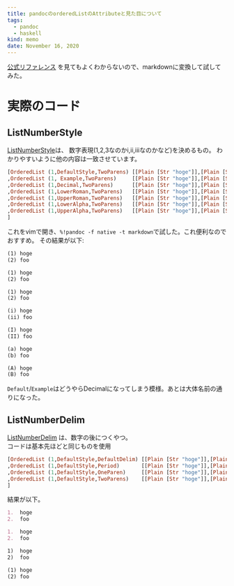 ```yaml
---
title: pandocのorderedListのAttributeと見た目について
tags:
  - pandoc
  - haskell
kind: memo
date: November 16, 2020
---
```


[公式リファレンス](https://hackage.haskell.org/package/pandoc-types-1.22/docs/Text-Pandoc-Definition.html#t:Block)
を見てもよくわからないので、markdownに変換して試してみた。

# 実際のコード

## ListNumberStyle

[ListNumberStyle](https://hackage.haskell.org/package/pandoc-types-1.22/docs/Text-Pandoc-Definition.html#t:ListNumberStyle)は、
数字表現(1,2,3なのかi,ii,iiiなのかなど)を決めるもの。
わかりやすいように他の内容は一致させています。

``` haskell
[OrderedList (1,DefaultStyle,TwoParens) [[Plain [Str "hoge"]],[Plain [Str "foo"]]]
,OrderedList (1, Example,TwoParens)     [[Plain [Str "hoge"]],[Plain [Str "foo"]]]
,OrderedList (1,Decimal,TwoParens)      [[Plain [Str "hoge"]],[Plain [Str "foo"]]]
,OrderedList (1,LowerRoman,TwoParens)   [[Plain [Str "hoge"]],[Plain [Str "foo"]]]
,OrderedList (1,UpperRoman,TwoParens)   [[Plain [Str "hoge"]],[Plain [Str "foo"]]]
,OrderedList (1,LowerAlpha,TwoParens)   [[Plain [Str "hoge"]],[Plain [Str "foo"]]]
,OrderedList (1,UpperAlpha,TwoParens)   [[Plain [Str "hoge"]],[Plain [Str "foo"]]]
]
```

これをvimで開き、`%!pandoc -f native -t markdown`で試した。これ便利なのでおすすめ。
その結果が以下:

``` {.markdown .result}
(1) hoge
(2) foo

(1) hoge
(2) foo

(1) hoge
(2) foo

(i) hoge
(ii) foo

(I) hoge
(II) foo

(a) hoge
(b) foo

(A) hoge
(B) foo
```

`Default`/`Example`はどうやらDecimalになってしまう模様。あとは大体名前の通りになった。

## ListNumberDelim

[ListNumberDelim](https://hackage.haskell.org/package/pandoc-types-1.22/docs/Text-Pandoc-Definition.html#t:ListNumberDelim)
は、数字の後につくやつ。  
コードは基本先ほどと同じものを使用




``` haskell
[OrderedList (1,DefaultStyle,DefaultDelim) [[Plain [Str "hoge"]],[Plain [Str "foo"]]]
,OrderedList (1,DefaultStyle,Period)       [[Plain [Str "hoge"]],[Plain [Str "foo"]]]
,OrderedList (1,DefaultStyle,OneParen)     [[Plain [Str "hoge"]],[Plain [Str "foo"]]]
,OrderedList (1,DefaultStyle,TwoParens)    [[Plain [Str "hoge"]],[Plain [Str "foo"]]]
]
```

結果が以下。

``` {.markdown .result}
1.  hoge
2.  foo

1.  hoge
2.  foo

1)  hoge
2)  foo

(1) hoge
(2) foo
```
